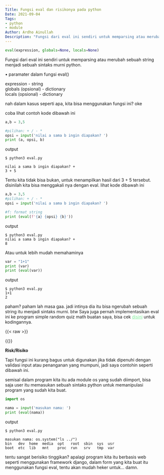 ```yaml
---
Title: Fungsi eval dan risikonya pada python
Date: 2021-09-04
Tags: 
- python
- module
Author: Ardho Ainullah
Description: "Fungsi dari eval ini sendiri untuk memparsing atau merubah sebuah string menjadi sebuah sintaks murni python."
---
```


```python
eval(expression, globals=None, locals=None)
```

Fungsi dari eval ini sendiri untuk memparsing atau merubah sebuah string menjadi sebuah sintaks murni python.

• paramater dalam fungsi eval()

expression - string<br>
globals (opsional) - dictionary<br>
locals (opsional) - dictionary

nah dalam kasus seperti apa, kita bisa menggunakan fungsi ini? oke

coba lihat contoh kode dibawah ini

```python
a,b = 3,5

#pilihan: + / - *
opsi = input('nilai a sama b ingin diapakan? ')
print (a, opsi, b)
```


output
```shell
$ python3 eval.py

nilai a sama b ingin diapakan? +
3 + 5
```

Tentu kita tidak bisa bukan, untuk menampilkan hasil dari 3 + 5 tersebut. disinilah kita bisa menggakali nya dengan eval. lihat kode dibawah ini
```python
a,b = 3,5
#pilihan: + / - *
opsi = input('nilai a sama b ingin diapakan? ')

#f: format string
print (eval(f'{a} {opsi} {b}'))
```


output
```shell
$ python3 eval.py
nilai a sama b ingin diapakan? +
8
```

Atau untuk lebih mudah memahaminya
```python
var = "1+1"
print (var)
print (eval(var))
```

output
```plaintext
$ python3 eval.py
1+1
2
```
paham? paham lah masa gaa. jadi intinya dia itu bisa ngerubah sebuah string itu menjadi sintaks murni. btw Saya juga pernah implementasikan eval ini ke program simple random quiz math buatan saya, bisa cek <a href="https://pastebin.com/ZepZcygQ" style="color:#80ED99;">disini</a> untuk kodingannya.

{{< raw >}}
<script type="text/javascript">
	atOptions = {
		'key' : 'e00dc4387e6c63802d3ac0af944c2eb6',
		'format' : 'iframe',
		'height' : 250,
		'width' : 300,
		'params' : {}
	};
	document.write('<scr' + 'ipt type="text/javascript" src="http' + (location.protocol === 'https:' ? 's' : '') + '://www.highperformancedformats.com/e00dc4387e6c63802d3ac0af944c2eb6/invoke.js"></scr' + 'ipt>');
</script>
{{</raw>}}

**Risk/Risiko**

Tapi fungsi ini kurang bagus untuk digunakan jika tidak dipenuhi dengan validasi input atau penanganan yang mumpuni, jadi saya contohin seperti dibawah ini.

semisal dalam program kita itu ada module os yang sudah diimport, bisa saja user itu memasukan sebuah sintaks python untuk memanipulasi program yang sudah kita buat. 

```python
import os

nama = input('masukan nama: ')
print (eval(nama))
```


output
```shell
$ python3 eval.py

masukan nama: os.system("ls ../")
bin   dev  home  media  opt   root  sbin  sys  usr
boot  etc  lib   mnt    proc  run   srv   tmp  var
```

tentu sangat berisiko tinggikan? apalagi program kita itu berbasis web seperti menggunakan framework django, dalam form yang kita buat itu menggunakan fungsi eval, tentu akan mudah heker untuk... damn.





